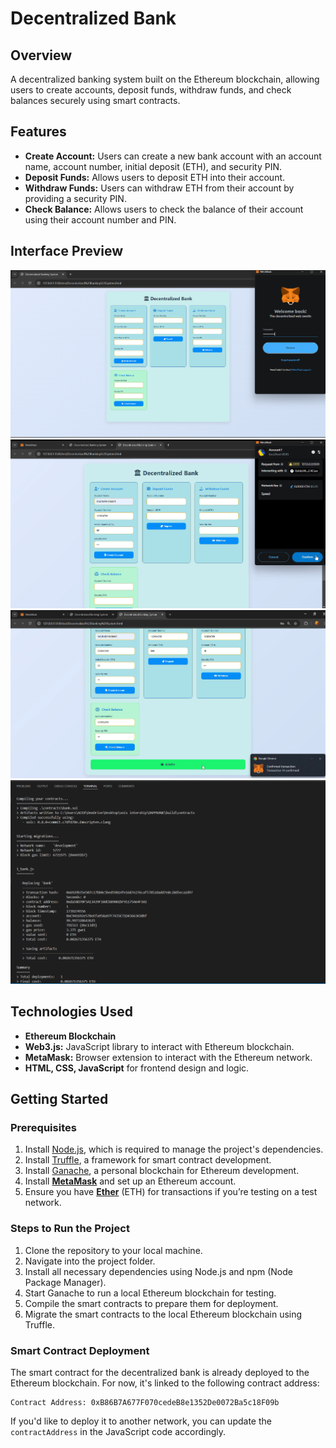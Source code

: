 # Decentralized Bank

## Overview

A decentralized banking system built on the Ethereum blockchain, allowing users to create accounts, deposit funds, withdraw funds, and check balances securely using smart contracts.

## Features

- **Create Account:** Users can create a new bank account with an account name, account number, initial deposit (ETH), and security PIN.
- **Deposit Funds:** Allows users to deposit ETH into their account.
- **Withdraw Funds:** Users can withdraw ETH from their account by providing a security PIN.
- **Check Balance:** Allows users to check the balance of their account using their account number and PIN.

## Interface Preview
![First Image](images/img_4.png)
![Second Image](images/img_6.png)
![Third Image](images/img_5.png)
![Last Image](images/img_3.png)


## Technologies Used

- **Ethereum Blockchain**
- **Web3.js:** JavaScript library to interact with Ethereum blockchain.
- **MetaMask:** Browser extension to interact with the Ethereum network.
- **HTML, CSS, JavaScript** for frontend design and logic.

## Getting Started

### Prerequisites
1. Install [Node.js](https://nodejs.org/), which is required to manage the project's dependencies.
2. Install [Truffle](https://www.trufflesuite.com/truffle), a framework for smart contract development.
3. Install [Ganache](https://www.trufflesuite.com/ganache), a personal blockchain for Ethereum development.
4. Install **[MetaMask](https://metamask.io/)** and set up an Ethereum account.
5. Ensure you have **[Ether](https://faucet.metamask.io/)** (ETH) for transactions if you’re testing on a test network.

### Steps to Run the Project
1. Clone the repository to your local machine.
2. Navigate into the project folder.
3. Install all necessary dependencies using Node.js and npm (Node Package Manager).
4. Start Ganache to run a local Ethereum blockchain for testing.
5. Compile the smart contracts to prepare them for deployment.
6. Migrate the smart contracts to the local Ethereum blockchain using Truffle.

### Smart Contract Deployment

The smart contract for the decentralized bank is already deployed to the Ethereum blockchain. For now, it's linked to the following contract address:

```text
Contract Address: 0xB86B7A677F070cedeB8e1352De0072Ba5c18F09b
```

If you'd like to deploy it to another network, you can update the `contractAddress` in the JavaScript code accordingly.

